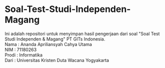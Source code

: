 # Soal-Test-Studi-Independen-Magang
Ini adalah repositori untuk menyimpan hasil pengerjaan dari soal "Soal Test Studi Independen &amp; Magang" PT GITs Indonesia.
<br>Nama : Ananda Apriliansyah Cahya Utama
<br>NIM : 71180263
<br>Prodi : Informatika
<br>Dari : Universitas Kristen Duta Wacana Yogyakarta
